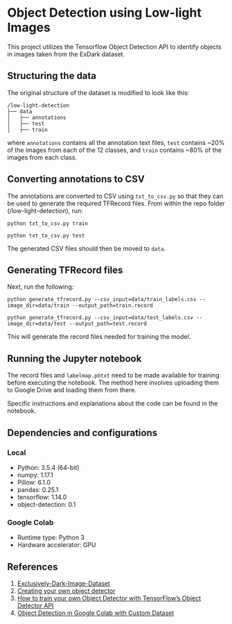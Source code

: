 # Object Detection using Low-light Images
This project utilizes the Tensorflow Object Detection API to identify objects in images taken from the ExDark dataset.

## Structuring the data
The original structure of the dataset is modified to look like this:

```
/low-light-detection
├── data
│   ├── annotations
│   ├── test
│   ├── train
```

where `annotations` contains all the annotation text files, `test` contains ~20% of the images from each of the 12 classes, and `train` contains ~80% of the images from each class.

## Converting annotations to CSV
The annotations are converted to CSV using `txt_to_csv.py` so that they can be used to generate the required TFRecord files. From within the repo folder (/low-light-detection), run:

`python txt_to_csv.py train`

`python txt_to_csv.py test`

The generated CSV files should then be moved to `data`.

## Generating TFRecord files
Next, run the following:

`python generate_tfrecord.py --csv_input=data/train_labels.csv --image_dir=data/train --output_path=train.record`

`python generate_tfrecord.py --csv_input=data/test_labels.csv --image_dir=data/test --output_path=test.record`

This will generate the record files needed for training the model.

## Running the Jupyter notebook
The record files and `labelmap.pbtxt` need to be made available for training before executing the notebook. The method here involves uploading them to Google Drive and loading them from there.

Specific instructions and explanations about the code can be found in the notebook.

## Dependencies and configurations
### Local
- Python: 3.5.4 (64-bit)
- numpy: 1.17.1
- Pillow: 6.1.0
- pandas: 0.25.1
- tensorflow: 1.14.0
- object-detection: 0.1

### Google Colab
- Runtime type: Python 3
- Hardware accelerator: GPU

## References
1. [Exclusively-Dark-Image-Dataset](https://github.com/cs-chan/Exclusively-Dark-Image-Dataset)
2. [Creating your own object detector](https://towardsdatascience.com/creating-your-own-object-detector-ad69dda69c85)
3. [How to train your own Object Detector with TensorFlow’s Object Detector API](http://towardsdatascience.com/how-to-train-your-own-object-detector-with-tensorflows-object-detector-api-bec72ecfe1d9)
4. [Object Detection in Google Colab with Custom Dataset](https://hackernoon.com/object-detection-in-google-colab-with-custom-dataset-5a7bb2b0e97e)